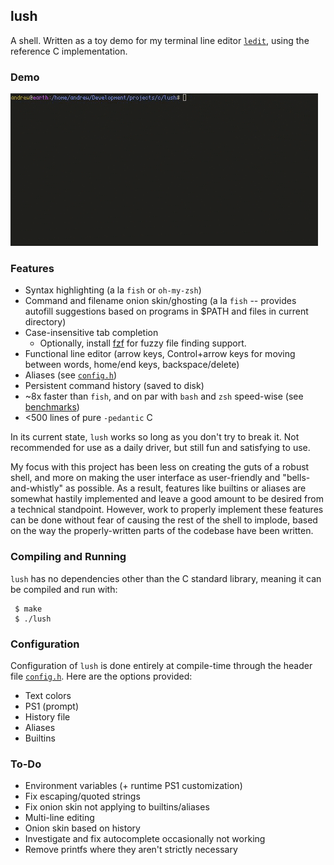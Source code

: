 ## lush

A shell.  Written as a toy demo for my terminal line editor [`ledit`](https://github.com/Cubified/ledit.asm), using the reference C implementation.

### Demo

![Demo](https://github.com/Cubified/lush/blob/main/demo.gif)

### Features

- Syntax highlighting (a la `fish` or `oh-my-zsh`)
- Command and filename onion skin/ghosting (a la `fish` -- provides autofill suggestions based on programs in $PATH and files in current directory)
- Case-insensitive tab completion
  - Optionally, install [fzf](https://github.com/junegunn/fzf) for fuzzy file finding support.
- Functional line editor (arrow keys, Control+arrow keys for moving between words, home/end keys, backspace/delete)
- Aliases (see [`config.h`](https://github.com/Cubified/lush/blob/main/config.h))
- Persistent command history (saved to disk)
- ~8x faster than `fish`, and on par with `bash` and `zsh` speed-wise (see [benchmarks](https://github.com/Cubified/lush/blob/main/bench/results))
- <500 lines of pure `-pedantic` C

In its current state, `lush` works so long as you don't try to break it.  Not recommended for use as a daily driver, but still fun and satisfying to use.

My focus with this project has been less on creating the guts of a robust shell, and more on making the user interface as user-friendly and "bells-and-whistly" as possible.  As a result, features like builtins or aliases are somewhat hastily implemented and leave a good amount to be desired from a technical standpoint.  However, work to properly implement these features can be done without fear of causing the rest of the shell to implode, based on the way the properly-written parts of the codebase have been written.

### Compiling and Running

`lush` has no dependencies other than the C standard library, meaning it can be compiled and run with:

     $ make
     $ ./lush

### Configuration

Configuration of `lush` is done entirely at compile-time through the header file [`config.h`](https://github.com/Cubified/lush/blob/main/config.h).  Here are the options provided:

- Text colors
- PS1 (prompt)
- History file
- Aliases
- Builtins

### To-Do

- Environment variables (+ runtime PS1 customization)
- Fix escaping/quoted strings
- Fix onion skin not applying to builtins/aliases
- Multi-line editing
- Onion skin based on history
- Investigate and fix autocomplete occasionally not working
- Remove printfs where they aren't strictly necessary
